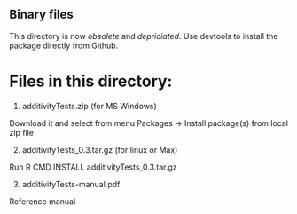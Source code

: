 ## Binary files

This directory is now *obsolete* and *depriciated*. Use devtools to install the package directly from Github.

# Files in this directory:

1) additivityTests.zip (for MS Windows)

Download it and select from menu Packages -> Install package(s) from local zip file


2) additivityTests_0.3.tar.gz (for linux or Max)

Run R CMD INSTALL additivityTests_0.3.tar.gz


3) additivityTests-manual.pdf

Reference manual
